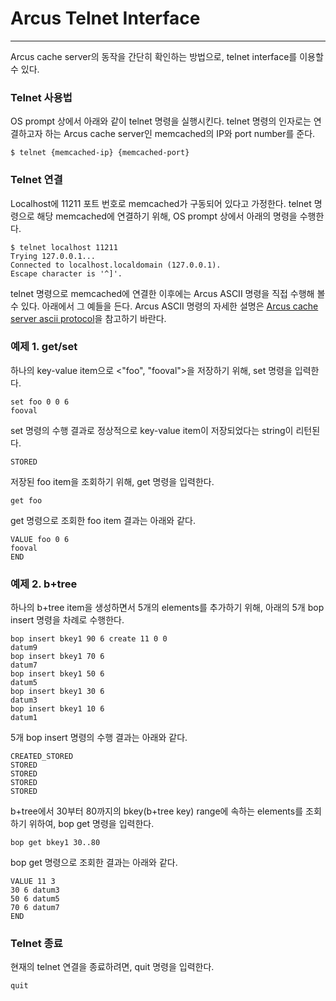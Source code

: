 # Arcus Telnet Interface
----------------------

Arcus cache server의 동작을 간단히 확인하는 방법으로, telnet interface를 이용할 수 있다.

### Telnet 사용법

OS prompt 상에서 아래와 같이 telnet 명령을 실행시킨다.
telnet 명령의 인자로는 연결하고자 하는 Arcus cache server인 memcached의 IP와 port number를 준다.

```
$ telnet {memcached-ip} {memcached-port}
```

### Telnet 연결

Localhost에 11211 포트 번호로 memcached가 구동되어 있다고 가정한다.
telnet 명령으로 해당 memcached에 연결하기 위해, 
OS prompt 상에서 아래의 명령을 수행한다.

```
$ telnet localhost 11211
Trying 127.0.0.1...
Connected to localhost.localdomain (127.0.0.1).
Escape character is '^]'.
```

telnet 명령으로 memcached에 연결한 이후에는 Arcus ASCII 명령을 직접 수행해 볼 수 있다.
아래에서 그 예들을 든다. Arcus ASCII 명령의 자세한 설명은 [Arcus cache server ascii protocol](/doc/arcus-ascii-protocol.md)을 참고하기 바란다.


### 예제 1.  get/set

하나의 key-value item으로 <"foo", "fooval">을 저장하기 위해, set 명령을 입력한다.

```
set foo 0 0 6
fooval
```

set 명령의 수행 결과로 정상적으로 key-value item이 저장되었다는 string이 리턴된다.

```
STORED
```

저장된 foo item을 조회하기 위해, get 명령을 입력한다.


```
get foo
```

get 명령으로 조회한 foo item 결과는 아래와 같다.


```
VALUE foo 0 6
fooval
END
```

### 예제 2.  b+tree

하나의 b+tree item을 생성하면서 5개의 elements를 추가하기 위해,
아래의 5개 bop insert 명령을 차례로 수행한다.

```
bop insert bkey1 90 6 create 11 0 0
datum9
bop insert bkey1 70 6
datum7
bop insert bkey1 50 6
datum5
bop insert bkey1 30 6
datum3
bop insert bkey1 10 6
datum1
```

5개 bop insert 명령의 수행 결과는 아래와 같다.


```
CREATED_STORED
STORED
STORED
STORED
STORED
```

b+tree에서 30부터 80까지의 bkey(b+tree key) range에 속하는 elements를 조회하기 위하여,
bop get 명령을 입력한다.


```
bop get bkey1 30..80
```

bop get 명령으로 조회한 결과는 아래와 같다.


```
VALUE 11 3
30 6 datum3
50 6 datum5
70 6 datum7
END
```

### Telnet 종료

현재의 telnet 연결을 종료하려면, quit 명령을 입력한다.

```
quit
```
